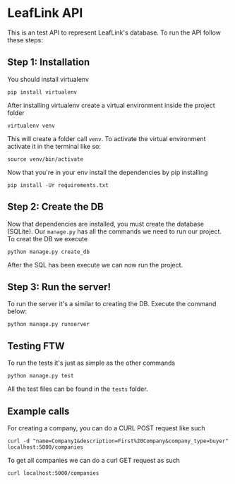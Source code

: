 # LeafLink API
This is an test API to represent LeafLink's database. To run the API follow these steps:

## Step 1: Installation
You should install virtualenv
```
pip install virtualenv
```
After installing virtualenv create a virtual environment inside the project folder
```
virtualenv venv
```
This will create a folder call `venv`. To activate the virtual environment activate it in the terminal like so:
```
source venv/bin/activate
```
Now that you're in your env install the dependencies by pip installing
```
pip install -Ur requirements.txt
```

## Step 2: Create the DB
Now that dependencies are installed, you must create the database (SQLite). Our `manage.py` has all the commands we need to run our project. To creat the DB we execute
```
python manage.py create_db
```
After the SQL has been execute we can now run the project.

## Step 3: Run the server!
To run the server it's a similar to creating the DB. Execute the command below:
```
python manage.py runserver
```

## Testing FTW

To run the tests it's just as simple as the other commands
```
python manage.py test
```
All the test files can be found in the `tests` folder.


## Example calls
For creating a company, you can do a CURL POST request like such
```
curl -d "name=Company1&description=First%20Company&company_type=buyer" localhost:5000/companies
```

To get all companies we can do a curl GET request as such
```
curl localhost:5000/companies
```